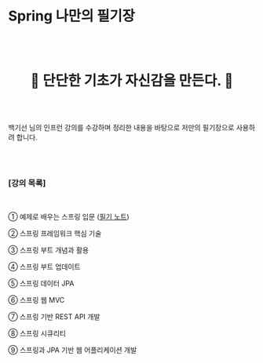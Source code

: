 # Spring 나만의 필기장
<br />
<br />
<div align=center>
  <h1>🎯 단단한 기초가 자신감을 만든다. 🔑</h1>
</div>
<br />
<br />

백기선 님의 인프런 강의를 수강하며 정리한 내용을 바탕으로 저만의 필기장으로 사용하려 합니다.

<br />
<br />

### [강의 목록]
<br />

① 예제로 배우는 스프링 입문 (<a href="./01-예제로 배우는 스프링 입문/필기.md">필기 노트</a>)

② 스프링 프레임워크 핵심 기술

③ 스프링 부트 개념과 활용

④ 스프링 부트 업데이트

⑤ 스프링 데이터 JPA

⑥ 스프링 웹 MVC

⑦ 스프링 기반 REST API 개발

⑧ 스프링 시큐리티

⑨ 스프링과 JPA 기반 웹 어플리케이션 개발

<br />
<br />



